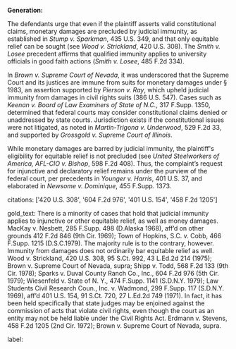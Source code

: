 **Generation:**

The defendants urge that even if the plaintiff asserts valid constitutional claims, monetary damages are precluded by judicial immunity, as established in *Stump v. Sparkman*, 435 U.S. 349, and that only equitable relief can be sought (see *Wood v. Strickland*, 420 U.S. 308). The *Smith v. Losee* precedent affirms that qualified immunity applies to university officials in good faith actions (*Smith v. Losee*, 485 F.2d 334). 

In *Brown v. Supreme Court of Nevada*, it was underscored that the Supreme Court and its justices are immune from suits for monetary damages under § 1983, an assertion supported by *Pierson v. Ray*, which upheld judicial immunity from damages in civil rights suits (386 U.S. 547). Cases such as *Keenan v. Board of Law Examiners of State of N.C.*, 317 F.Supp. 1350, determined that federal courts may consider constitutional claims denied or unaddressed by state courts. Jurisdiction exists if the constitutional issues were not litigated, as noted in *Martin-Trigona v. Underwood*, 529 F.2d 33, and supported by *Grossgold v. Supreme Court of Illinois*.

While monetary damages are barred by judicial immunity, the plaintiff's eligibility for equitable relief is not precluded (see *United Steelworkers of America, AFL-CIO v. Bishop*, 598 F.2d 408). Thus, the complaint’s request for injunctive and declaratory relief remains under the purview of the federal court, per precedents in *Younger v. Harris*, 401 U.S. 37, and elaborated in *Newsome v. Dominique*, 455 F.Supp. 1373.

citations: ['420 U.S. 308', '604 F.2d 976', '401 U.S. 154', '458 F.2d 1205']

gold_text: There is a minority of cases that hold that judicial immunity applies to injunctive or other equitable relief, as well as money damages. MacKay v. Nesbett, 285 F.Supp. 498 (D.Alaska 1968), aff’d on other grounds 412 F.2d 846 (9th Cir. 1969); Town of Hopkins, S.C. v. Cobb, 466 F.Supp. 1215 (D.S.C.1979). The majority rule is to the contrary, however. Immunity from damages does not ordinarily bar equitable relief as well. Wood v. Strickland, 420 U.S. 308, 95 S.Ct. 992, 43 L.Ed.2d 214 (1975); Brown v. Supreme Court of Nevada, supra; Shipp v. Todd, 568 F.2d 133 (9th Cir. 1978); Sparks v. Duval County Ranch Co., Inc., 604 F.2d 976 (5th Cir. 1979); Wiesenfeld v. State of N. Y., 474 F.Supp. 1141 (S.D.N.Y. 1979); Law Students Civil Research Coun., Inc. v. Wadmond, 299 F.Supp. 117 (S.D.N.Y. 1969), aff’d 401 U.S. 154, 91 S.Ct. 720, 27 L.Ed.2d 749 (1971). In fact, it has been held specifically that state judges may be enjoined against the commission of acts that violate civil rights, even though the court as an entity may not be held liable under the Civil Rights Act. Erdmann v. Stevens, 458 F.2d 1205 (2nd Cir. 1972); Brown v. Supreme Court of Nevada, supra.

label: 